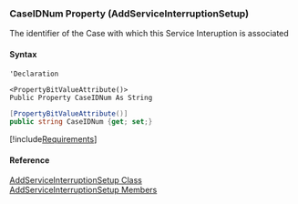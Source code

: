 ﻿### CaseIDNum Property (AddServiceInterruptionSetup)

The identifier of the Case with which this Service Interuption is associated

#### Syntax

```vbnet
'Declaration

<PropertyBitValueAttribute()>
Public Property CaseIDNum As String
```

```csharp
[PropertyBitValueAttribute()]
public string CaseIDNum {get; set;}
```

[!include[Requirements](../partials/requirements.md)]

#### Reference

[AddServiceInterruptionSetup Class](FChoice.Toolkits.Clarify~FChoice.Toolkits.Clarify.FieldOps.AddServiceInterruptionSetup.md)  
[AddServiceInterruptionSetup Members](FChoice.Toolkits.Clarify~FChoice.Toolkits.Clarify.FieldOps.AddServiceInterruptionSetup_members.md)